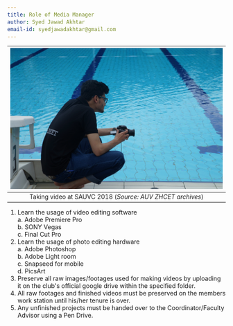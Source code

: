 ```yaml
---
title: Role of Media Manager
author: Syed Jawad Akhtar
email-id: syedjawadakhtar@gmail.com
---
```


| ![media_manager_video.png](static/media_Manager_1.JPG) |
|:--:|
| Taking video at SAUVC 2018 (_Source: AUV ZHCET archives_)|

1. Learn the usage of video editing software  
    a. Adobe Premiere Pro  
    b. SONY Vegas  
    c. Final Cut Pro
2. Learn the usage of photo editing hardware  
    a. Adobe Photoshop  
    b. Adobe Light  room  
    c. Snapseed for mobile  
    d. PicsArt
3. Preserve all raw images/footages used for making videos by uploading it on the club's official google drive within the specified folder.
4. All raw footages and finished videos must be preserved on the members work station until his/her tenure is over.
5. Any unfinished projects must be handed over to the Coordinator/Faculty Advisor using a Pen Drive.
